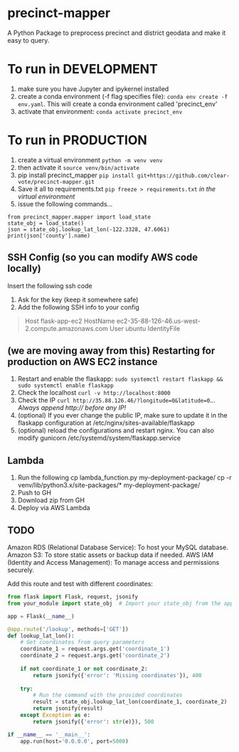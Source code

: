 # precinct-mapper
A Python Package to preprocess precinct and district geodata and make it easy to query.

# To run in DEVELOPMENT
1. make sure you have Jupyter and ipykernel installed
2. create a conda environment (-f flag specifies file): `conda env create -f env.yaml`. This will create a conda environment called 'precinct_env'
3. activate that environment: `conda activate precinct_env`

# To run in PRODUCTION
1. create a virtual environment `python -m venv venv`
2. then activate it `source venv/bin/activate`
3. pip install precinct_mapper `pip install git+https://github.com/clear-vote/precinct-mapper.git`
4. Save it all to requirements.txt `pip freeze > requirements.txt` *in the virtual environment*
5. issue the following commands...
```
from precinct_mapper.mapper import load_state
state_obj = load_state()
json = state_obj.lookup_lat_lon(-122.3328, 47.6061)
print(json['county'].name)

```

## SSH Config (so you can modify AWS code locally)
Insert the following ssh code
1. Ask for the key (keep it somewhere safe)
2. Add the following SSH info to your config
> Host flask-app-ec2
>     HostName ec2-35-88-126-46.us-west-2.compute.amazonaws.com
>     User ubuntu
>     IdentityFile <your-key-name-here>

## (we are moving away from this) Restarting for production on AWS EC2 instance
1. Restart and enable the flaskapp: `sudo systemctl restart flaskapp && sudo systemctl enable flaskapp`
2. Check the localhost `curl -v http://localhost:8000`
3. Check the IP `curl http://35.88.126.46/?longitude=0&latitude=0`... *Always append http:// before any IP!*
4. (optional) If you ever change the public IP, make sure to update it in the flaskapp configuration at /etc/nginx/sites-available/flaskapp
5. (optional) reload the configurations and restart nginx. You can also modify gunicorn /etc/systemd/system/flaskapp.service

## Lambda
1. Run the following
cp lambda_function.py my-deployment-package/
cp -r venv/lib/python3.x/site-packages/* my-deployment-package/
2. Push to GH
3. Download zip from GH
4. Deploy via AWS Lambda

## TODO
Amazon RDS (Relational Database Service): To host your MySQL database.
Amazon S3: To store static assets or backup data if needed.
AWS IAM (Identity and Access Management): To manage access and permissions securely.

Add this route and test with different coordinates:
```python
from flask import Flask, request, jsonify
from your_module import state_obj  # Import your state_obj from the appropriate module

app = Flask(__name__)

@app.route('/lookup', methods=['GET'])
def lookup_lat_lon():
    # Get coordinates from query parameters
    coordinate_1 = request.args.get('coordinate_1')
    coordinate_2 = request.args.get('coordinate_2')
    
    if not coordinate_1 or not coordinate_2:
        return jsonify({'error': 'Missing coordinates'}), 400
    
    try:
        # Run the command with the provided coordinates
        result = state_obj.lookup_lat_lon(coordinate_1, coordinate_2)
        return jsonify(result)
    except Exception as e:
        return jsonify({'error': str(e)}), 500

if __name__ == '__main__':
    app.run(host='0.0.0.0', port=5000)
```
